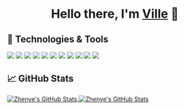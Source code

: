 <div align="center">
   <h1>Hello there, I'm <a href="https://www.vill.dev">Ville</a> 👋 </h1>
</div>

## 🔧 Technologies & Tools

![](https://img.shields.io/badge/OS-MacOS-6aa6f8?style=flat&logo=apple&logoColor=white&color=00beff)
![](https://img.shields.io/badge/OS-Linux-informational?style=flat&logo=linux&logoColor=white&color=00beff)
![](https://img.shields.io/badge/Editor-VS_Code-informational?style=flat&logo=visual-studio-code&logoColor=white&color=00beff)
![](https://img.shields.io/badge/Code-JavaScript-informational?style=flat&logo=javascript&logoColor=white&color=00beff)
![](https://img.shields.io/badge/Code-React-informational?style=flat&logo=react&logoColor=white&color=00beff)
![](https://img.shields.io/badge/Code-Python-informational?style=flat&logo=python&logoColor=white&color=00beff)
![](https://img.shields.io/badge/Code-Golang-informational?style=flat&logo=go&logoColor=white&color=00beff)
![](https://img.shields.io/badge/Shell-Bash-informational?style=flat&logo=gnu-bash&logoColor=white&color=00beff)
![](https://img.shields.io/badge/Tools-PostgreSQL-informational?style=flat&logo=postgresql&logoColor=white&color=00beff)
![](https://img.shields.io/badge/Tools-Docker-informational?style=flat&logo=docker&logoColor=white&color=00beff)
![](https://img.shields.io/badge/Tools-Kubernetes-informational?style=flat&logo=kubernetes&logoColor=white&color=00beff)

## &#x1f4c8; GitHub Stats

<a href="https://github.com/villdevelop/villdevelop">
  <img align="center" src="https://github-readme-stats.vercel.app/api/top-langs/?username=villdevelop&hide=c%2B%2B,c,html&title_color=00beff&text_color=8a919a&icon_color=00beff&bg_color=0e1116" alt="Zhenye's GitHub Stats" />
</a>

<a href="https://github.com/villdevelop/villdevelop">
  <img align="center" src="https://github-readme-stats.vercel.app/api?username=villdevelop&show_icons=true&line_height=27&count_private=true&title_color=00beff&text_color=8a919a&icon_color=00beff&bg_color=0e1116" alt="Zhenye's GitHub Stats" />
</a>
